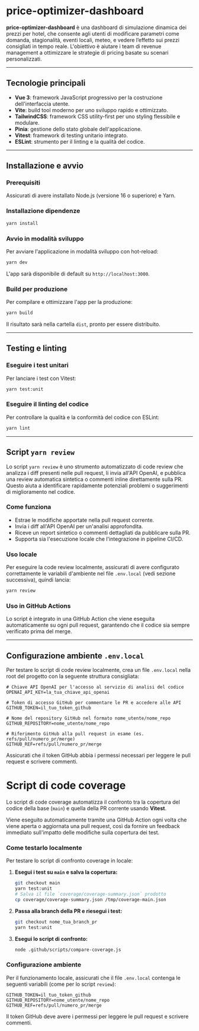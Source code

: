 # price-optimizer-dashboard

**price-optimizer-dashboard** è una dashboard di simulazione dinamica dei prezzi per hotel, che consente agli utenti di modificare parametri come domanda, stagionalità, eventi locali, meteo, e vedere l’effetto sui prezzi consigliati in tempo reale. L'obiettivo è aiutare i team di revenue management a ottimizzare le strategie di pricing basate su scenari personalizzati.

---

## Tecnologie principali

- **Vue 3**: framework JavaScript progressivo per la costruzione dell'interfaccia utente.
- **Vite**: build tool moderno per uno sviluppo rapido e ottimizzato.
- **TailwindCSS**: framework CSS utility-first per uno styling flessibile e modulare.
- **Pinia**: gestione dello stato globale dell'applicazione.
- **Vitest**: framework di testing unitario integrato.
- **ESLint**: strumento per il linting e la qualità del codice.

---

## Installazione e avvio

### Prerequisiti

Assicurati di avere installato Node.js (versione 16 o superiore) e Yarn.

### Installazione dipendenze

```sh
yarn install
```

### Avvio in modalità sviluppo

Per avviare l'applicazione in modalità sviluppo con hot-reload:

```sh
yarn dev
```

L'app sarà disponibile di default su `http://localhost:3000`.

### Build per produzione

Per compilare e ottimizzare l'app per la produzione:

```sh
yarn build
```

Il risultato sarà nella cartella `dist`, pronto per essere distribuito.

---

## Testing e linting

### Eseguire i test unitari

Per lanciare i test con Vitest:

```sh
yarn test:unit
```

### Eseguire il linting del codice

Per controllare la qualità e la conformità del codice con ESLint:

```sh
yarn lint
```

---

## Script `yarn review`

Lo script `yarn review` è uno strumento automatizzato di code review che analizza i diff presenti nelle pull request, li invia all'API OpenAI, e pubblica una review automatica sintetica o commenti inline direttamente sulla PR. Questo aiuta a identificare rapidamente potenziali problemi o suggerimenti di miglioramento nel codice.

### Come funziona

- Estrae le modifiche apportate nella pull request corrente.
- Invia i diff all'API OpenAI per un'analisi approfondita.
- Riceve un report sintetico o commenti dettagliati da pubblicare sulla PR.
- Supporta sia l'esecuzione locale che l'integrazione in pipeline CI/CD.

### Uso locale

Per eseguire la code review localmente, assicurati di avere configurato correttamente le variabili d'ambiente nel file `.env.local` (vedi sezione successiva), quindi lancia:

```sh
yarn review
```

### Uso in GitHub Actions

Lo script è integrato in una GitHub Action che viene eseguita automaticamente su ogni pull request, garantendo che il codice sia sempre verificato prima del merge.

---

## Configurazione ambiente `.env.local`

Per testare lo script di code review localmente, crea un file `.env.local` nella root del progetto con la seguente struttura consigliata:

```env
# Chiave API OpenAI per l'accesso al servizio di analisi del codice
OPENAI_API_KEY=la_tua_chiave_api_openai

# Token di accesso GitHub per commentare le PR e accedere alle API
GITHUB_TOKEN=il_tuo_token_github

# Nome del repository GitHub nel formato nome_utente/nome_repo
GITHUB_REPOSITORY=nome_utente/nome_repo

# Riferimento GitHub alla pull request in esame (es. refs/pull/numero_pr/merge)
GITHUB_REF=refs/pull/numero_pr/merge
```

Assicurati che il token GitHub abbia i permessi necessari per leggere le pull request e scrivere commenti.

# Script di code coverage

Lo script di code coverage automatizza il confronto tra la copertura del codice della base (`main`) e quella della PR corrente usando **Vitest**.

Viene eseguito automaticamente tramite una GitHub Action ogni volta che viene aperta o aggiornata una pull request, così da fornire un feedback immediato sull'impatto delle modifiche sulla copertura dei test.

### Come testarlo localmente

Per testare lo script di confronto coverage in locale:

1. **Esegui i test su `main` e salva la copertura:**
   ```sh
   git checkout main
   yarn test:unit
   # Salva il file `coverage/coverage-summary.json` prodotto
   cp coverage/coverage-summary.json /tmp/coverage-main.json
   ```
2. **Passa alla branch della PR e riesegui i test:**
   ```sh
   git checkout nome_tua_branch_pr
   yarn test:unit
   ```
3. **Esegui lo script di confronto:**
   ```sh
   node .github/scripts/compare-coverage.js
   ```

### Configurazione ambiente

Per il funzionamento locale, assicurati che il file `.env.local` contenga le seguenti variabili (come per lo script `review`):

```env
GITHUB_TOKEN=il_tuo_token_github
GITHUB_REPOSITORY=nome_utente/nome_repo
GITHUB_REF=refs/pull/numero_pr/merge
```

Il token GitHub deve avere i permessi per leggere le pull request e scrivere commenti.
